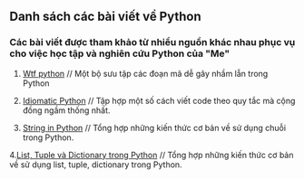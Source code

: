 
## Danh sách các bài viết về Python
### Các bài viết được tham khảo từ nhiều nguồn khác nhau phục vụ cho việc học tập và nghiên cứu Python của "Me"

1. [Wtf python](https://github.com/zFinnz/zFinnz.github.io/blob/master/Python/wtfpython.md) // Một bộ sưu tập các đoạn mã dễ gây nhầm lẫn trong Python

2. [Idiomatic Python](https://github.com/zFinnz/zFinnz.github.io/blob/master/Python/idiomatic%20python.md) // Tập hợp một số cách viết code theo quy tắc mà cộng đồng ngầm thống nhất. 

3. [String in Python](https://github.com/zFinnz/zFinnz.github.io/blob/master/Python/string.md)  // Tổng hợp những kiến thức cơ bản về sử dụng chuỗi trong Python.

4.[List, Tuple và Dictionary trong Python](https://github.com/zFinnz/zFinnz.github.io/blob/master/Python/list-tuple-dict.md)  // Tổng hợp những kiến thức cơ bản về sử dụng list, tuple, dictionary trong Python.
